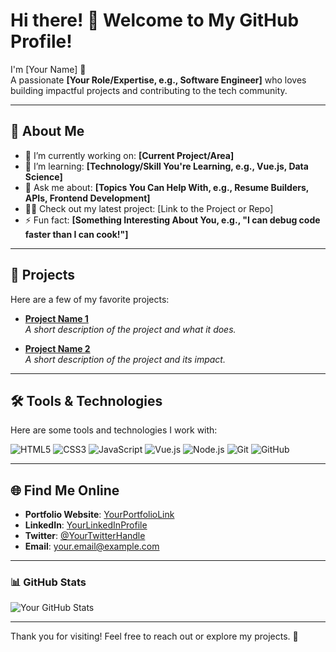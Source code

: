 # Hi there! 👋 Welcome to My GitHub Profile!

I'm [Your Name] 🌟  
A passionate **[Your Role/Expertise, e.g., Software Engineer]** who loves building impactful projects and contributing to the tech community.

---

## 🚀 About Me
- 🔭 I’m currently working on: **[Current Project/Area]**  
- 🌱 I’m learning: **[Technology/Skill You're Learning, e.g., Vue.js, Data Science]**  
- 💬 Ask me about: **[Topics You Can Help With, e.g., Resume Builders, APIs, Frontend Development]**  
- 👨‍💻 Check out my latest project: [Link to the Project or Repo]  
- ⚡ Fun fact: **[Something Interesting About You, e.g., "I can debug code faster than I can cook!"]**

---

## 📂 Projects
Here are a few of my favorite projects:

- [**Project Name 1**](https://github.com/username/project-name-1)  
  _A short description of the project and what it does._

- [**Project Name 2**](https://github.com/username/project-name-2)  
  _A short description of the project and its impact._

---

## 🛠️ Tools & Technologies
Here are some tools and technologies I work with:  

![HTML5](https://img.shields.io/badge/-HTML5-E34F26?logo=html5&logoColor=white&style=flat)
![CSS3](https://img.shields.io/badge/-CSS3-1572B6?logo=css3&logoColor=white&style=flat)
![JavaScript](https://img.shields.io/badge/-JavaScript-F7DF1E?logo=javascript&logoColor=black&style=flat)
![Vue.js](https://img.shields.io/badge/-Vue.js-4FC08D?logo=vue.js&logoColor=white&style=flat)
![Node.js](https://img.shields.io/badge/-Node.js-339933?logo=node.js&logoColor=white&style=flat)
![Git](https://img.shields.io/badge/-Git-F05032?logo=git&logoColor=white&style=flat)
![GitHub](https://img.shields.io/badge/-GitHub-181717?logo=github&logoColor=white&style=flat)

---

## 🌐 Find Me Online
- **Portfolio Website**: [YourPortfolioLink](https://yourwebsite.com)  
- **LinkedIn**: [YourLinkedInProfile](https://linkedin.com/in/yourprofile)  
- **Twitter**: [@YourTwitterHandle](https://twitter.com/YourHandle)  
- **Email**: [your.email@example.com](mailto:your.email@example.com)

---

### 📊 GitHub Stats
![Your GitHub Stats](https://github-readme-stats.vercel.app/api?username=YourUsername&show_icons=true&theme=radical)

---

Thank you for visiting! Feel free to reach out or explore my projects. 🚀

